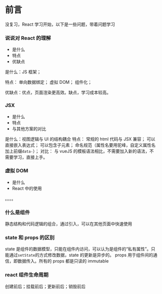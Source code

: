 # 前言

没复习，React 学习开始，以下是一些问题，带着问题学习

### 说说对 React 的理解

- 是什么
- 特点
- 优缺点

是什么：JS 框架；

特点：
单向数据绑定；
虚拟 DOM；
组件化；

优缺点：优点，页面渲染更高效。缺点，学习成本较高。

### JSX

- 是什么
- 特点
- 与其他方案的对比

是什么：视图逻辑与 UI 的结构耦合
特点：
常规的 html 代码与 JSX 兼容；
可以直接嵌入表达式；
可以包含子元素；
命名规范（属性名要用驼峰，自定义属性名加上前缀`data-`）；
对比：
与 vueJS 的模板语法相比，不需要加入新的语法，不需要学习，直接上手。

### 虚拟 DOM

- 是什么
- React 中的使用

。。。。

### 什么是组件

静态结构和代码逻辑的组合，通过引入，可以在其他页面中快速使用

### state 和 props 的区别

state 是组件的数据模型，只能在组件内访问，可以认为是组件的“私有属性”。只能通过`setState`的方式修改数据，state 的更新是异步的。
props 用于组件间的通信，即数据传入。所有的 props 都是只读的 immutable

### react 组件生命周期

创建前后；挂载前后；更新前后；销毁前后
